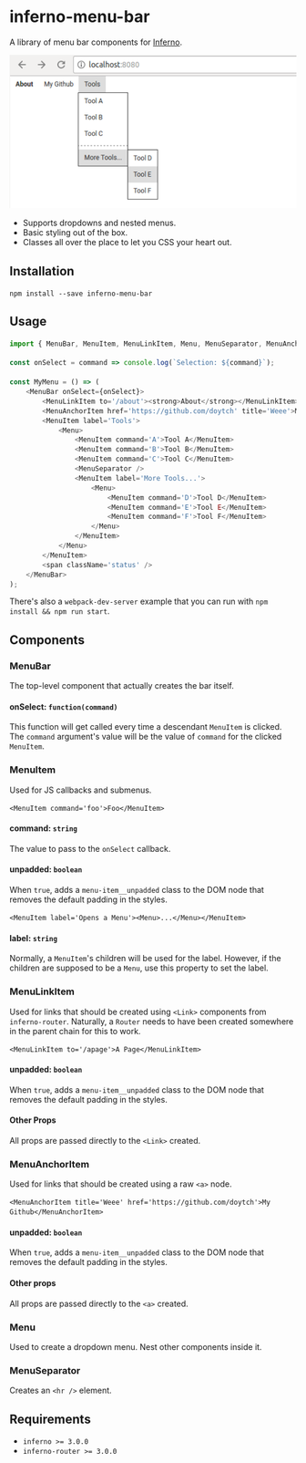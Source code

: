 # inferno-menu-bar
A library of menu bar components for [Inferno](https://github.com/infernojs/inferno).

![Screenshot](screenshot.png)

- Supports dropdowns and nested menus.
- Basic styling out of the box.
- Classes all over the place to let you CSS your heart out.

## Installation
`npm install --save inferno-menu-bar`

## Usage
```js
import { MenuBar, MenuItem, MenuLinkItem, Menu, MenuSeparator, MenuAnchorItem } from 'inferno-menu-bar';

const onSelect = command => console.log(`Selection: ${command}`);

const MyMenu = () => (
    <MenuBar onSelect={onSelect}>
        <MenuLinkItem to='/about'><strong>About</strong></MenuLinkItem>
        <MenuAnchorItem href='https://github.com/doytch' title='Weee'>My Github</MenuAnchorItem>
        <MenuItem label='Tools'>
            <Menu>
                <MenuItem command='A'>Tool A</MenuItem>
                <MenuItem command='B'>Tool B</MenuItem>
                <MenuItem command='C'>Tool C</MenuItem>
                <MenuSeparator />
                <MenuItem label='More Tools...'>
                    <Menu>
                        <MenuItem command='D'>Tool D</MenuItem>
                        <MenuItem command='E'>Tool E</MenuItem>
                        <MenuItem command='F'>Tool F</MenuItem>
                    </Menu>
                </MenuItem>
            </Menu>
        </MenuItem>
        <span className='status' />
    </MenuBar>
);
```

There's also a `webpack-dev-server` example that you can run with `npm install && npm run start`.


## Components

### MenuBar
The top-level component that actually creates the bar itself.

#### onSelect: `function(command)`
This function will get called every time a descendant `MenuItem` is clicked. The `command` argument's value will be the value of `command` for the clicked `MenuItem`.

### MenuItem
Used for JS callbacks and submenus.

`<MenuItem command='foo'>Foo</MenuItem>`

#### command: `string`
The value to pass to the `onSelect` callback.

#### unpadded: `boolean`
When `true`, adds a `menu-item__unpadded` class to the DOM node that removes the default padding in the styles.

`<MenuItem label='Opens a Menu'><Menu>...</Menu></MenuItem>`

#### label: `string`
Normally, a `MenuItem`'s children will be used for the label. However, if the children are supposed to be a `Menu`, use this property to set the label.

### MenuLinkItem
Used for links that should be created using `<Link>` components from `inferno-router`. Naturally, a `Router` needs to have been created somewhere in the parent chain for this to work.

`<MenuLinkItem to='/apage'>A Page</MenuLinkItem>`

#### unpadded: `boolean`
When `true`, adds a `menu-item__unpadded` class to the DOM node that removes the default padding in the styles.

#### Other Props
All props are passed directly to the `<Link>` created.

### MenuAnchorItem
Used for links that should be created using a raw `<a>` node.

`<MenuAnchorItem title='Weee' href='https://github.com/doytch'>My Github</MenuAnchorItem>`

#### unpadded: `boolean`
When `true`, adds a `menu-item__unpadded` class to the DOM node that removes the default padding in the styles.

#### Other props
All props are passed directly to the `<a>` created.

### Menu
Used to create a dropdown menu. Nest other components inside it.

### MenuSeparator
Creates an `<hr />` element.

## Requirements
- `inferno >= 3.0.0`
- `inferno-router >= 3.0.0`
